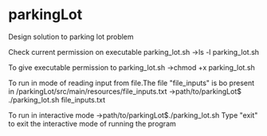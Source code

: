 # parkingLot
Design solution to parking lot problem 

Check current permission on executable parking_lot.sh
->ls -l parking_lot.sh

To give executable permission to parking_lot.sh
->chmod +x parking_lot.sh 

To run in mode of reading input from file.The file "file_inputs" is bo present in 
/parkingLot/src/main/resources/file_inputs.txt 
->path/to/parkingLot$ ./parking_lot.sh file_inputs.txt


To run in interactive mode
->path/to/parkingLot$./parking_lot.sh
Type "exit" to exit the interactive mode of running the program
